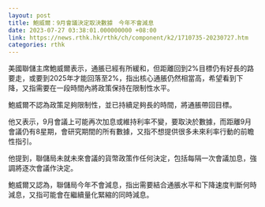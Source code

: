 ```yaml
---
layout: post
title: 鮑威爾：9月會議決定取決數據　今年不會減息
date: 2023-07-27 03:38:01.000000000 +08:00
link: https://news.rthk.hk/rthk/ch/component/k2/1710735-20230727.htm
categories: rthk
---
```


美國聯儲主席鮑威爾表示，通脹已經有所緩和，但距離回到2%目標仍有好長的路要走，或要到2025年才能回落至2%，指出核心通脹仍然相當高，希望看到下降，又指需要在一段時間內將政策保持在限制性水平。

鮑威爾不認為政策足夠限制性，並已持續足夠長的時間，將通脹帶回目標。

他又表示，9月會議上可能再次加息或維持利率不變，要取決於數據，而距離9月會議仍有8星期，會研究期間的所有數據，又指不想提供很多未來利率行動的前瞻性指引。

他提到，聯儲局未就未來會議的貨幣政策作任何決定，包括每隔一次會議加息，強調將逐次會議作決定。

鮑威爾又認為，聯儲局今年不會減息，指出需要結合通脹水平和下降速度判斷何時減息，又指可能會在繼續量化緊縮的同時減息。
